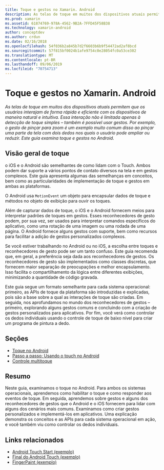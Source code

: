 ```yaml
---
title: Toque e gestos no Xamarin. Android
description: As telas de toque em muitos dos dispositivos atuais permitem que os usuários interajam de forma rápida e eficiente com os dispositivos de maneira natural e intuitiva. Essa interação não é limitada apenas à detecção de toque simples – também é possível usar gestos. Por exemplo, o gesto de pinçar para zoom é um exemplo muito comum disso ao pinçar uma parte da tela com dois dedos nos quais o usuário pode ampliar ou reduzir. Este guia examina toque e gestos no Android.
ms.prod: xamarin
ms.assetid: 61874769-978A-4562-9B2A-7FFD45F58B38
ms.technology: xamarin-android
author: conceptdev
ms.author: crdun
ms.date: 02/16/2018
ms.openlocfilehash: 54f036b2a845b7d2f6603b6b9f54472ad2af8bcd
ms.sourcegitcommit: 57f815bf0024b1afe9754c0e28054fc0a53ce302
ms.translationtype: MT
ms.contentlocale: pt-BR
ms.lasthandoff: 09/06/2019
ms.locfileid: "70754713"
---
```

# <a name="touch-and-gestures-in-xamarinandroid"></a>Toque e gestos no Xamarin. Android

_As telas de toque em muitos dos dispositivos atuais permitem que os usuários interajam de forma rápida e eficiente com os dispositivos de maneira natural e intuitiva. Essa interação não é limitada apenas à detecção de toque simples – também é possível usar gestos. Por exemplo, o gesto de pinçar para zoom é um exemplo muito comum disso ao pinçar uma parte da tela com dois dedos nos quais o usuário pode ampliar ou reduzir. Este guia examina toque e gestos no Android._

## <a name="touch-overview"></a>Visão geral de toque

o iOS e o Android são semelhantes de como lidam com o Touch. Ambos podem dar suporte a vários pontos de contato diversos na tela e em gestos complexos. Este guia apresenta algumas das semelhanças em conceitos, bem como as particularidades de implementação de toque e gestos em ambas as plataformas.

O Android usa `MotionEvent` um objeto para encapsular dados de toque e métodos no objeto de exibição para ouvir os toques.

Além de capturar dados de toque, o iOS e o Android fornecem meios para interpretar padrões de toques em gestos. Esses reconhecedores de gesto podem, por sua vez, ser usados para interpretar comandos específicos do aplicativo, como uma rotação de uma imagem ou uma rodada de uma página. O Android fornece alguns gestos com suporte, bem como recursos para facilitar a adição de gestos personalizados complexos.

Se você estiver trabalhando no Android ou no iOS, a escolha entre toques e reconhecedores de gesto pode ser um tanto confuso. Este guia recomenda que, em geral, a preferência seja dada aos reconhecedores de gestos. Os reconhecedores de gesto são implementados como classes discretas, que fornecem maior separação de preocupações e melhor encapsulamento. Isso facilita o compartilhamento da lógica entre diferentes exibições, minimizando a quantidade de código gravada.

Este guia segue um formato semelhante para cada sistema operacional: primeiro, as APIs de toque da plataforma são introduzidas e explicadas, pois são a base sobre a qual as interações de toque são criadas. Em seguida, nos aprofundamos no mundo dos reconhecedores de gestos – primeiro, explorando alguns gestos comuns e concluindo com a criação de gestos personalizados para aplicativos. Por fim, você verá como controlar os dedos individuais usando o controle de toque de baixo nível para criar um programa de pintura a dedo.

## <a name="sections"></a>Seções

- [Toque no Android](~/android/app-fundamentals/touch/android-touch-walkthrough.md)
- [Passo a passo: Usando o touch no Android](~/android/app-fundamentals/touch/android-touch-walkthrough.md)
- [Controle multitoque](touch-tracking.md)

## <a name="summary"></a>Resumo

Neste guia, examinamos o toque no Android. Para ambos os sistemas operacionais, aprendemos como habilitar o toque e como responder aos eventos de toque. Em seguida, aprendemos sobre gestos e alguns dos reconhecedores de gestos que o Android e o iOS fornecem para lidar com alguns dos cenários mais comuns. Examinamos como criar gestos personalizados e implementá-los em aplicativos. Uma explicação demonstra os conceitos e as APIs para cada sistema operacional em ação, e você também viu como controlar os dedos individuais.

## <a name="related-links"></a>Links relacionados

- [Android Touch Start (exemplo)](https://docs.microsoft.com/samples/xamarin/monodroid-samples/applicationfundamentals-touch-start)
- [Final do Android Touch (exemplo)](https://docs.microsoft.com/samples/xamarin/monodroid-samples/applicationfundamentals-touch-final)
- [FingerPaint (exemplo)](https://docs.microsoft.com/samples/xamarin/monodroid-samples/applicationfundamentals-fingerpaint)
